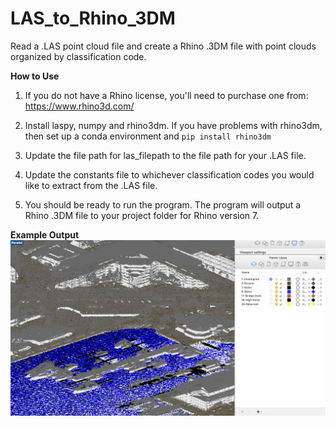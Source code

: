 # LAS_to_Rhino_3DM
Read a .LAS point cloud file and create a Rhino .3DM file with point clouds organized by classification code.

**How to Use**
1. If you do not have a Rhino license, you'll need to purchase one from: https://www.rhino3d.com/

2. Install laspy, numpy and rhino3dm. If you have problems with rhino3dm, then set up a conda environment and `pip install rhino3dm`

3. Update the file path for las_filepath to the file path for your .LAS file.

4. Update the constants file to whichever classification codes you would like to extract from the .LAS file.

5. You should be ready to run the program. The program will output a Rhino .3DM file to your project folder for Rhino version 7.

**Example Output**
![rhino_example.png](./assets/rhino_example.png)
